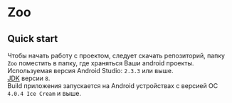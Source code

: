 # Zoo
## Quick start
Чтобы начать работу с проектом, следует скачать репозиторий, папку `Zoo` поместить в папку, где храняться Ваши android проекты.<br>
Используемая версия Android Studio: `2.3.3` или выше.<br>
[JDK](http://www.oracle.com/technetwork/java/javase/downloads/jdk8-downloads-2133151.html) версии `8`.
<br>Build приложения запускается на Android устройствах с версией ОС `4.0.4 Ice Cream` и выше.
